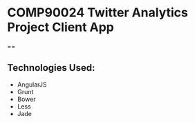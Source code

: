 # COMP90024 Twitter Analytics Project Client App
==
## Technologies Used:
- AngularJS
- Grunt
- Bower
- Less
- Jade 
